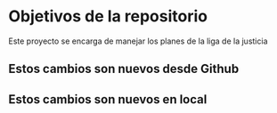 # Objetivos de la repositorio

Este proyecto se encarga de manejar los planes de la liga de la justicia


## Estos cambios son nuevos desde Github
## Estos cambios son nuevos en local

